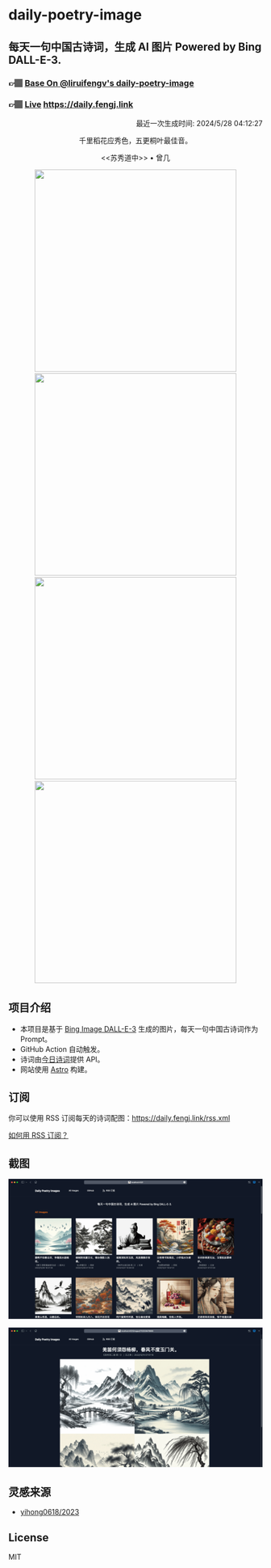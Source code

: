 
# daily-poetry-image

## 每天一句中国古诗词，生成 AI 图片 Powered by Bing DALL-E-3.

### 👉🏽 [Base On @liruifengv's daily-poetry-image](https://github.com/liruifengv/daily-poetry-image)

### 👉🏽 [Live](https://daily.fengj.link) https://daily.fengj.link

<p align="right">
  最近一次生成时间: 2024/5/28 04:12:27
</p>
<p align="center">
千里稻花应秀色，五更桐叶最佳音。
</p>
<p align="center">
<<苏秀道中>> • 曾几
</p>
<p align="center">
<img src="https://tse2.mm.bing.net/th/id/OIG3.Q1Eq7F4thBTBAnsD52ne" height="400" width="400" />
<img src="https://tse1.mm.bing.net/th/id/OIG3.VTpeAGOOBvBJg.4.SlHg" height="400" width="400" />
<img src="https://tse2.mm.bing.net/th/id/OIG3.bM0nEKygv00dMY87Pe4L" height="400" width="400" />
<img src="https://tse1.mm.bing.net/th/id/OIG3.tsj_NvnmUe2dWNDORkVt" height="400" width="400" />
</p>

## 项目介绍

-   本项目是基于 [Bing Image DALL-E-3](https://www.bing.com/images/create) 生成的图片，每天一句中国古诗词作为 Prompt。
-   GitHub Action 自动触发。
-   诗词由[今日诗词](https://www.jinrishici.com/)提供 API。
-   网站使用 [Astro](https://astro.build) 构建。

## 订阅

你可以使用 RSS 订阅每天的诗词配图：https://daily.fengj.link/rss.xml

[如何用 RSS 订阅？](https://zhuanlan.zhihu.com/p/55026716)

## 截图

![图片列表](./screenshots/Snipaste_2023-12-28_21-00-26.png)

![图片详情](./screenshots/Snipaste_2023-12-28_21-00-53.png)

## 灵感来源

-   [yihong0618/2023](https://github.com/yihong0618/2023)

## License

MIT
